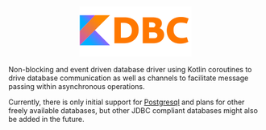<p align="center">
  <img src="kdbc.png" />
</p>

Non-blocking and event driven database driver using Kotlin coroutines to drive database
communication as well as channels to facilitate message passing within asynchronous operations.

Currently, there is only initial support for [Postgresql](https://www.postgresql.org/) and plans
for other freely available databases, but other JDBC compliant databases might also be added in the
future.
